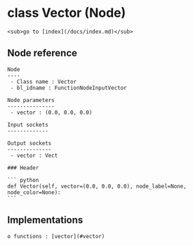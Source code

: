 # class Vector (Node)

    <sub>go to [index](/docs/index.md)</sub>
    
## Node reference

    Node
    ----
     - Class name : Vector
     - bl_idname : FunctionNodeInputVector
    
    Node parameters
    ---------------
     - vector : (0.0, 0.0, 0.0)
    
    Input sockets
    -------------
    
    Output sockets
    --------------
     - vector : Vect
    
    ### Header

    ``` python
    def Vector(self, vector=(0.0, 0.0, 0.0), node_label=None, node_color=None):
    ```
    
## Implementations

    o functions : [vector](#vector)
    
    